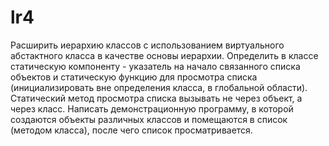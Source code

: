 # lr4
Расширить иерархию классов с использованием виртуального абстактного класса в качестве основы иерархии. Определить в классе статическую компоненту - указатель на начало связанного списка объектов и статическую функцию для просмотра списка (инициализировать вне определения класса, в глобальной области). Статический метод просмотра списка вызывать не через объект, а через класс. Написать демонстрационную программу, в которой создаются объекты различных классов и помещаются в список (методом класса), после чего список просматривается. 
